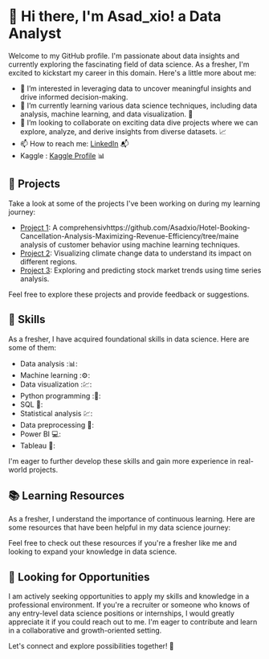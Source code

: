 # 👋 Hi there, I'm Asad_xio! a Data Analyst

Welcome to my GitHub profile. I'm passionate about data insights and currently exploring the fascinating field of data science. As a fresher, I'm excited to kickstart my career in this domain. Here's a little more about me:

- 👀 I’m interested in leveraging data to uncover meaningful insights and drive informed decision-making.
- 🌱 I’m currently learning various data science techniques, including data analysis, machine learning, and data visualization. :brain:
- 💞️ I’m looking to collaborate on exciting data dive projects where we can explore, analyze, and derive insights from diverse datasets. :chart_with_upwards_trend:
- 📫 How to reach me: [LinkedIn](https://www.linkedin.com/in/asad-ali-044240262/) :mailbox_with_mail:
-    Kaggle  : [Kaggle Profile](https://www.kaggle.com/asadxio) :bar_chart:

## 🔭 Projects

Take a look at some of the projects I've been working on during my learning journey:

- [Project 1](): A comprehensivhttps://github.com/Asadxio/Hotel-Booking-Cancellation-Analysis-Maximizing-Revenue-Efficiency/tree/maine analysis of customer behavior using machine learning techniques.
- [Project 2](link-to-project-2): Visualizing climate change data to understand its impact on different regions.
- [Project 3](link-to-project-3): Exploring and predicting stock market trends using time series analysis.

Feel free to explore these projects and provide feedback or suggestions.

## 🌟 Skills

As a fresher, I have acquired foundational skills in data science. Here are some of them:

- Data analysis :📊:
- Machine learning :⚙:
- Data visualization :💹:
- Python programming :🐍:
- SQL 💾:
- Statistical analysis 💹:
- Data preprocessing 🔧:
- Power BI 💻:
- Tableau 🎨:

I'm eager to further develop these skills and gain more experience in real-world projects.

## 📚 Learning Resources

As a fresher, I understand the importance of continuous learning. Here are some resources that have been helpful in my data science journey:

Feel free to check out these resources if you're a fresher like me and looking to expand your knowledge in data science.

## 👥 Looking for Opportunities

I am actively seeking opportunities to apply my skills and knowledge in a professional environment. If you're a recruiter or someone who knows of any entry-level data science positions or internships, I would greatly appreciate it if you could reach out to me. I'm eager to contribute and learn in a collaborative and growth-oriented setting.

Let's connect and explore possibilities together! :rocket:

